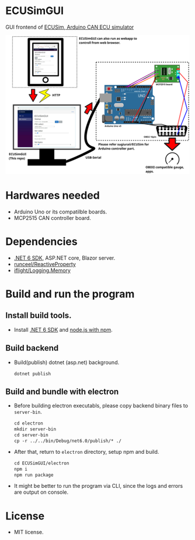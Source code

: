 # ECUSimGUI
GUI frontend of [ECUSim, Arduino CAN ECU simulator](https://github.com/sugiuraii/ECUSim)

![Diagram](ECUSimGUI_Diagram.svg)

# Hardwares needed
 - Arduino Uno or its compatilble boards.
 - MCP2515 CAN controller board.

# Dependencies
  - [.NET 6 SDK](https://dotnet.microsoft.com/download), ASP.NET core, Blazor server.
  - [runceel/ReactiveProperty](https://github.com/runceel/ReactiveProperty)
  - [iflight/Logging.Memory](https://github.com/iflight/Logging.Memory)

# Build and run the program
## Install build tools.
* Install [.NET 6 SDK](https://dotnet.microsoft.com/download) and [node.js with npm](https://nodejs.org/).
## Build backend
* Build(publish) dotnet (asp.net) background.
  ```
  dotnet publish  
  ```
## Build and bundle with electron
* Before building electron executabls, please copy backend binary files to `server-bin`.
  ```
  cd electron
  mkdir server-bin
  cd server-bin
  cp -r ../../bin/Debug/net6.0/publish/* ./
  ```
* After that, return to `electron` directory, setup npm and build.
  ```
  cd ECUSimGUI/electron
  npm i
  npm run package
  ```
* It might be better to run the program via CLI, since the logs and errors are output on console.

# License
- MIT license.
